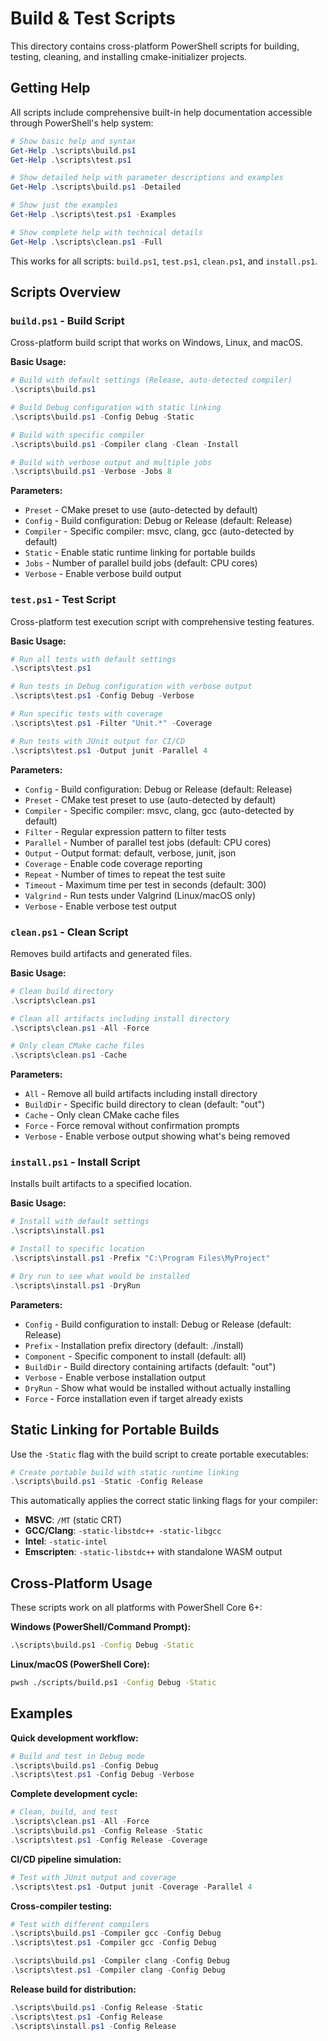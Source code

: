 # Build & Test Scripts

This directory contains cross-platform PowerShell scripts for building, testing, cleaning, and installing cmake-initializer projects.

## Getting Help

All scripts include comprehensive built-in help documentation accessible through PowerShell's help system:

```powershell
# Show basic help and syntax
Get-Help .\scripts\build.ps1
Get-Help .\scripts\test.ps1

# Show detailed help with parameter descriptions and examples
Get-Help .\scripts\build.ps1 -Detailed

# Show just the examples
Get-Help .\scripts\test.ps1 -Examples

# Show complete help with technical details
Get-Help .\scripts\clean.ps1 -Full
```

This works for all scripts: `build.ps1`, `test.ps1`, `clean.ps1`, and `install.ps1`.

## Scripts Overview

### `build.ps1` - Build Script
Cross-platform build script that works on Windows, Linux, and macOS.

**Basic Usage:**
```powershell
# Build with default settings (Release, auto-detected compiler)
.\scripts\build.ps1

# Build Debug configuration with static linking
.\scripts\build.ps1 -Config Debug -Static

# Build with specific compiler
.\scripts\build.ps1 -Compiler clang -Clean -Install

# Build with verbose output and multiple jobs
.\scripts\build.ps1 -Verbose -Jobs 8
```

**Parameters:**
- `Preset` - CMake preset to use (auto-detected by default)
- `Config` - Build configuration: Debug or Release (default: Release)
- `Compiler` - Specific compiler: msvc, clang, gcc (auto-detected by default)
- `Static` - Enable static runtime linking for portable builds
- `Jobs` - Number of parallel build jobs (default: CPU cores)
- `Verbose` - Enable verbose build output

### `test.ps1` - Test Script
Cross-platform test execution script with comprehensive testing features.

**Basic Usage:**
```powershell
# Run all tests with default settings
.\scripts\test.ps1

# Run tests in Debug configuration with verbose output
.\scripts\test.ps1 -Config Debug -Verbose

# Run specific tests with coverage
.\scripts\test.ps1 -Filter "Unit.*" -Coverage

# Run tests with JUnit output for CI/CD
.\scripts\test.ps1 -Output junit -Parallel 4
```

**Parameters:**
- `Config` - Build configuration: Debug or Release (default: Release)
- `Preset` - CMake test preset to use (auto-detected by default)
- `Compiler` - Specific compiler: msvc, clang, gcc (auto-detected by default)
- `Filter` - Regular expression pattern to filter tests
- `Parallel` - Number of parallel test jobs (default: CPU cores)
- `Output` - Output format: default, verbose, junit, json
- `Coverage` - Enable code coverage reporting
- `Repeat` - Number of times to repeat the test suite
- `Timeout` - Maximum time per test in seconds (default: 300)
- `Valgrind` - Run tests under Valgrind (Linux/macOS only)
- `Verbose` - Enable verbose test output

### `clean.ps1` - Clean Script
Removes build artifacts and generated files.

**Basic Usage:**
```powershell
# Clean build directory
.\scripts\clean.ps1

# Clean all artifacts including install directory
.\scripts\clean.ps1 -All -Force

# Only clean CMake cache files
.\scripts\clean.ps1 -Cache
```

**Parameters:**
- `All` - Remove all build artifacts including install directory
- `BuildDir` - Specific build directory to clean (default: "out")
- `Cache` - Only clean CMake cache files
- `Force` - Force removal without confirmation prompts
- `Verbose` - Enable verbose output showing what's being removed

### `install.ps1` - Install Script
Installs built artifacts to a specified location.

**Basic Usage:**
```powershell
# Install with default settings
.\scripts\install.ps1

# Install to specific location
.\scripts\install.ps1 -Prefix "C:\Program Files\MyProject"

# Dry run to see what would be installed
.\scripts\install.ps1 -DryRun
```

**Parameters:**
- `Config` - Build configuration to install: Debug or Release (default: Release)
- `Prefix` - Installation prefix directory (default: ./install)
- `Component` - Specific component to install (default: all)
- `BuildDir` - Build directory containing artifacts (default: "out")
- `Verbose` - Enable verbose installation output
- `DryRun` - Show what would be installed without actually installing
- `Force` - Force installation even if target already exists

## Static Linking for Portable Builds

Use the `-Static` flag with the build script to create portable executables:

```powershell
# Create portable build with static runtime linking
.\scripts\build.ps1 -Static -Config Release
```

This automatically applies the correct static linking flags for your compiler:
- **MSVC**: `/MT` (static CRT)
- **GCC/Clang**: `-static-libstdc++ -static-libgcc`
- **Intel**: `-static-intel`
- **Emscripten**: `-static-libstdc++` with standalone WASM output

## Cross-Platform Usage

These scripts work on all platforms with PowerShell Core 6+:

**Windows (PowerShell/Command Prompt):**
```cmd
.\scripts\build.ps1 -Config Debug -Static
```

**Linux/macOS (PowerShell Core):**
```bash
pwsh ./scripts/build.ps1 -Config Debug -Static
```

## Examples

**Quick development workflow:**
```powershell
# Build and test in Debug mode
.\scripts\build.ps1 -Config Debug
.\scripts\test.ps1 -Config Debug -Verbose
```

**Complete development cycle:**
```powershell
# Clean, build, and test
.\scripts\clean.ps1 -All -Force
.\scripts\build.ps1 -Config Release -Static
.\scripts\test.ps1 -Config Release -Coverage
```

**CI/CD pipeline simulation:**
```powershell
# Test with JUnit output and coverage
.\scripts\test.ps1 -Output junit -Coverage -Parallel 4
```

**Cross-compiler testing:**
```powershell
# Test with different compilers
.\scripts\build.ps1 -Compiler gcc -Config Debug
.\scripts\test.ps1 -Compiler gcc -Config Debug

.\scripts\build.ps1 -Compiler clang -Config Debug  
.\scripts\test.ps1 -Compiler clang -Config Debug
```

**Release build for distribution:**
```powershell
.\scripts\build.ps1 -Config Release -Static
.\scripts\test.ps1 -Config Release
.\scripts\install.ps1 -Config Release
```

